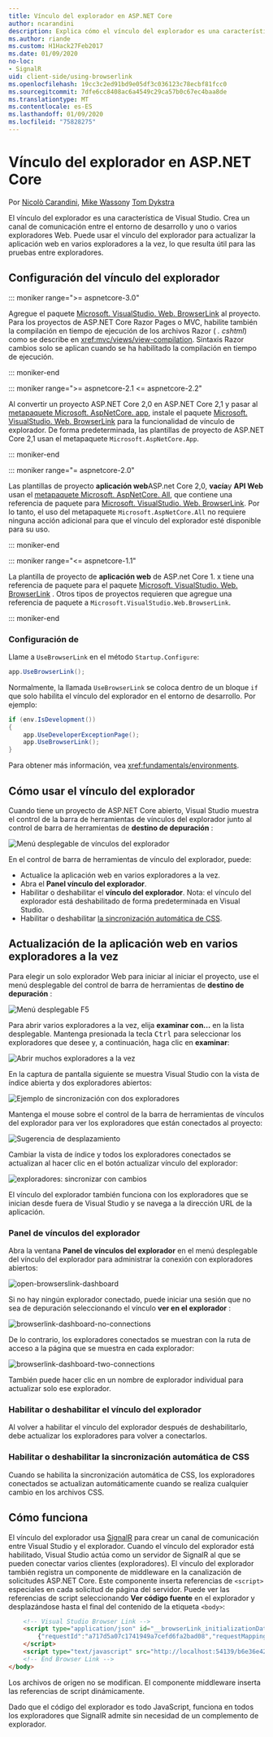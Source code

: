 ```yaml
---
title: Vínculo del explorador en ASP.NET Core
author: ncarandini
description: Explica cómo el vínculo del explorador es una característica de Visual Studio que vincula el entorno de desarrollo con uno o más exploradores Web.
ms.author: riande
ms.custom: H1Hack27Feb2017
ms.date: 01/09/2020
no-loc:
- SignalR
uid: client-side/using-browserlink
ms.openlocfilehash: 19cc3c2ed91bd9e05df3c036123c78ecbf81fcc0
ms.sourcegitcommit: 7dfe6cc8408ac6a4549c29ca57b0c67ec4baa8de
ms.translationtype: MT
ms.contentlocale: es-ES
ms.lasthandoff: 01/09/2020
ms.locfileid: "75828275"
---
```

# <a name="browser-link-in-aspnet-core"></a>Vínculo del explorador en ASP.NET Core

Por [Nicolò Carandini](https://github.com/ncarandini), [Mike Wasson](https://github.com/MikeWasson)y [Tom Dykstra](https://github.com/tdykstra)

El vínculo del explorador es una característica de Visual Studio. Crea un canal de comunicación entre el entorno de desarrollo y uno o varios exploradores Web. Puede usar el vínculo del explorador para actualizar la aplicación web en varios exploradores a la vez, lo que resulta útil para las pruebas entre exploradores.

## <a name="browser-link-setup"></a>Configuración del vínculo del explorador

::: moniker range=">= aspnetcore-3.0"

Agregue el paquete [Microsoft. VisualStudio. Web. BrowserLink](https://www.nuget.org/packages/Microsoft.VisualStudio.Web.BrowserLink/) al proyecto. Para los proyectos de ASP.NET Core Razor Pages o MVC, habilite también la compilación en tiempo de ejecución de los archivos Razor ( *. cshtml*) como se describe en <xref:mvc/views/view-compilation>. Sintaxis Razor cambios solo se aplican cuando se ha habilitado la compilación en tiempo de ejecución.

::: moniker-end

::: moniker range=">= aspnetcore-2.1 <= aspnetcore-2.2"

Al convertir un proyecto ASP.NET Core 2,0 en ASP.NET Core 2,1 y pasar al [metapaquete Microsoft. AspNetCore. app](xref:fundamentals/metapackage-app), instale el paquete [Microsoft. VisualStudio. Web. BrowserLink](https://www.nuget.org/packages/Microsoft.VisualStudio.Web.BrowserLink/) para la funcionalidad de vínculo de explorador. De forma predeterminada, las plantillas de proyecto de ASP.NET Core 2,1 usan el metapaquete `Microsoft.AspNetCore.App`.

::: moniker-end

::: moniker range="= aspnetcore-2.0"

Las plantillas de proyecto **aplicación web**ASP.net Core 2,0, **vacía**y **API Web** usan el [metapaquete Microsoft. AspNetCore. All](xref:fundamentals/metapackage), que contiene una referencia de paquete para [Microsoft. VisualStudio. Web. BrowserLink](https://www.nuget.org/packages/Microsoft.VisualStudio.Web.BrowserLink/). Por lo tanto, el uso del metapaquete `Microsoft.AspNetCore.All` no requiere ninguna acción adicional para que el vínculo del explorador esté disponible para su uso.

::: moniker-end

::: moniker range="<= aspnetcore-1.1"

La plantilla de proyecto de **aplicación web** de ASP.net Core 1. x tiene una referencia de paquete para el paquete [Microsoft. VisualStudio. Web. BrowserLink](https://www.nuget.org/packages/Microsoft.VisualStudio.Web.BrowserLink/) . Otros tipos de proyectos requieren que agregue una referencia de paquete a `Microsoft.VisualStudio.Web.BrowserLink`.

::: moniker-end

### <a name="configuration"></a>Configuración de

Llame a `UseBrowserLink` en el método `Startup.Configure`:

```csharp
app.UseBrowserLink();
```

Normalmente, la llamada `UseBrowserLink` se coloca dentro de un bloque `if` que solo habilita el vínculo del explorador en el entorno de desarrollo. Por ejemplo:

```csharp
if (env.IsDevelopment())
{
    app.UseDeveloperExceptionPage();
    app.UseBrowserLink();
}
```

Para obtener más información, vea <xref:fundamentals/environments>.

## <a name="how-to-use-browser-link"></a>Cómo usar el vínculo del explorador

Cuando tiene un proyecto de ASP.NET Core abierto, Visual Studio muestra el control de la barra de herramientas de vínculos del explorador junto al control de barra de herramientas de **destino de depuración** :

![Menú desplegable de vínculos del explorador](using-browserlink/_static/browserLink-dropdown-menu.png)

En el control de barra de herramientas de vínculo del explorador, puede:

* Actualice la aplicación web en varios exploradores a la vez.
* Abra el **Panel vínculo del explorador**.
* Habilitar o deshabilitar el **vínculo del explorador**. Nota: el vínculo del explorador está deshabilitado de forma predeterminada en Visual Studio.
* Habilitar o deshabilitar [la sincronización automática de CSS](#enable-or-disable-css-auto-sync).

## <a name="refresh-the-web-app-in-several-browsers-at-once"></a>Actualización de la aplicación web en varios exploradores a la vez

Para elegir un solo explorador Web para iniciar al iniciar el proyecto, use el menú desplegable del control de barra de herramientas de **destino de depuración** :

![Menú desplegable F5](using-browserlink/_static/debug-target-dropdown-menu.png)

Para abrir varios exploradores a la vez, elija **examinar con...** en la lista desplegable. Mantenga presionada la tecla <kbd>Ctrl</kbd> para seleccionar los exploradores que desee y, a continuación, haga clic en **examinar**:

![Abrir muchos exploradores a la vez](using-browserlink/_static/open-many-browsers-at-once.png)

En la captura de pantalla siguiente se muestra Visual Studio con la vista de índice abierta y dos exploradores abiertos:

![Ejemplo de sincronización con dos exploradores](using-browserlink/_static/sync-with-two-browsers-example.png)

Mantenga el mouse sobre el control de la barra de herramientas de vínculos del explorador para ver los exploradores que están conectados al proyecto:

![Sugerencia de desplazamiento](using-browserlink/_static/hoover-tip.png)

Cambiar la vista de índice y todos los exploradores conectados se actualizan al hacer clic en el botón actualizar vínculo del explorador:

![exploradores: sincronizar con cambios](using-browserlink/_static/browsers-sync-to-changes.png)

El vínculo del explorador también funciona con los exploradores que se inician desde fuera de Visual Studio y se navega a la dirección URL de la aplicación.

### <a name="the-browser-link-dashboard"></a>Panel de vínculos del explorador

Abra la ventana **Panel de vínculos del explorador** en el menú desplegable del vínculo del explorador para administrar la conexión con exploradores abiertos:

![open-browserslink-dashboard](using-browserlink/_static/open-browserlink-dashboard.png)

Si no hay ningún explorador conectado, puede iniciar una sesión que no sea de depuración seleccionando el vínculo **ver en el explorador** :

![browserlink-dashboard-no-connections](using-browserlink/_static/browserlink-dashboard-no-connections.png)

De lo contrario, los exploradores conectados se muestran con la ruta de acceso a la página que se muestra en cada explorador:

![browserlink-dashboard-two-connections](using-browserlink/_static/browserlink-dashboard-two-connections.png)

También puede hacer clic en un nombre de explorador individual para actualizar solo ese explorador.

### <a name="enable-or-disable-browser-link"></a>Habilitar o deshabilitar el vínculo del explorador

Al volver a habilitar el vínculo del explorador después de deshabilitarlo, debe actualizar los exploradores para volver a conectarlos.

### <a name="enable-or-disable-css-auto-sync"></a>Habilitar o deshabilitar la sincronización automática de CSS

Cuando se habilita la sincronización automática de CSS, los exploradores conectados se actualizan automáticamente cuando se realiza cualquier cambio en los archivos CSS.

## <a name="how-it-works"></a>Cómo funciona

El vínculo del explorador usa [SignalR](xref:signalr/introduction) para crear un canal de comunicación entre Visual Studio y el explorador. Cuando el vínculo del explorador está habilitado, Visual Studio actúa como un servidor de SignalR al que se pueden conectar varios clientes (exploradores). El vínculo del explorador también registra un componente de middleware en la canalización de solicitudes ASP.NET Core. Este componente inserta referencias de `<script>` especiales en cada solicitud de página del servidor. Puede ver las referencias de script seleccionando **Ver código fuente** en el explorador y desplazándose hasta el final del contenido de la etiqueta `<body>`:

```html
    <!-- Visual Studio Browser Link -->
    <script type="application/json" id="__browserLink_initializationData">
        {"requestId":"a717d5a07c1741949a7cefd6fa2bad08","requestMappingFromServer":false}
    </script>
    <script type="text/javascript" src="http://localhost:54139/b6e36e429d034f578ebccd6a79bf19bf/browserLink" async="async"></script>
    <!-- End Browser Link -->
</body>
```

Los archivos de origen no se modifican. El componente middleware inserta las referencias de script dinámicamente.

Dado que el código del explorador es todo JavaScript, funciona en todos los exploradores que SignalR admite sin necesidad de un complemento de explorador.
